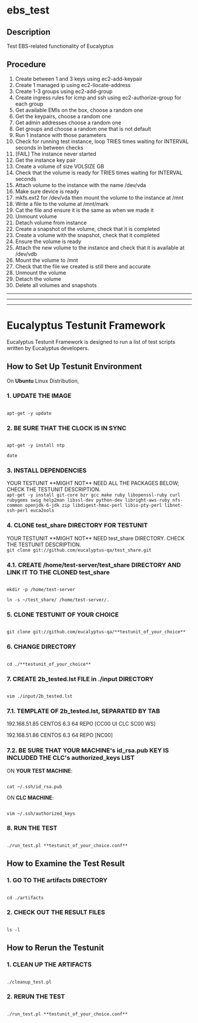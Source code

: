 
ebs_test
========

## Description

Test EBS-related functionality of Eucalyptus

## Procedure

1. Create between 1 and 3 keys using ec2-add-keypair
2. Create 1 managed ip using ec2-llocate-address
3. Create 1-3 groups using ec2-add-group
4. Create ingress rules for icmp and ssh using ec2-authorize-group for each group
5. Get available EMIs on the box, choose a random one
6. Get the keypairs, choose a random one
7. Get admin addresses choose a random one
8. Get groups and choose a random one that is not default
9. Run 1 instance with those parameters
10. Check for running test instance, loop TRIES times waiting for INTERVAL seconds in between checks
11. [FAIL] The instance never started
12. Get the instance key pair
13. Create a volume of size VOLSIZE GB
14. Check that the volume is ready for TRIES times waiting for INTERVAL seconds
15. Attach volume to the instance with the name /dev/vda
16. Make sure device is ready
17. mkfs.ext2 for /dev/vda then mount the volume to the instance at /mnt
18. Write a file to the volume at /mnt/mark
19. Cat the file and ensure it is the same as when we made it
20. Unmount volume
21. Detach volume from instance
22. Create a snapshot of the volume, check that it is completed
23. Create a volume with the snapshot, check that it completed
24. Ensure the volume is ready
25. Attach the new volume to the instance and check that it is available at /dev/vdb
26. Mount the volume to /mnt
27. Check that the file we created is still there and accurate
28. Unmount the volume
29. Detach the volume
30. Delete all volumes and snapshots



<hr><hr><hr>

# Eucalyptus Testunit Framework

Eucalyptus Testunit Framework is designed to run a list of test scripts written by Eucalyptus developers.



## How to Set Up Testunit Environment

On **Ubuntu** Linux Distribution,

### 1. UPDATE THE IMAGE

<code>
apt-get -y update
</code>

### 2. BE SURE THAT THE CLOCK IS IN SYNC

<code>
apt-get -y install ntp
</code>

<code>
date
</code>

### 3. INSTALL DEPENDENCIES
<note>
YOUR TESTUNIT **MIGHT NOT** NEED ALL THE PACKAGES BELOW; CHECK THE TESTUNIT DESCRIPTION.
</note>

<code>
apt-get -y install git-core bzr gcc make ruby libopenssl-ruby curl rubygems swig help2man libssl-dev python-dev libright-aws-ruby nfs-common openjdk-6-jdk zip libdigest-hmac-perl libio-pty-perl libnet-ssh-perl euca2ools
</code>

### 4. CLONE test_share DIRECTORY FOR TESTUNIT
<note>
YOUR TESTUNIT **MIGHT NOT** NEED test_share DIRECTORY. CHECK THE TESTUNIT DESCRIPTION.
</note>

<code>
git clone git://github.com/eucalyptus-qa/test_share.git
</code>

### 4.1. CREATE /home/test-server/test_share DIRECTORY AND LINK IT TO THE CLONED test_share

<code>
mkdir -p /home/test-server
</code>

<code>
ln -s ~/test_share/ /home/test-server/.
</code>

### 5. CLONE TESTUNIT OF YOUR CHOICE

<code>
git clone git://github.com/eucalyptus-qa/**testunit_of_your_choice**
</code>

### 6. CHANGE DIRECTORY

<code>
cd ./**testunit_of_your_choice**
</code>

### 7. CREATE 2b_tested.lst FILE in ./input DIRECTORY

<code>
vim ./input/2b_tested.lst
</code>

### 7.1. TEMPLATE OF 2b_tested.lst, SEPARATED BY TAB

<sample>
192.168.51.85	CENTOS	6.3	64	REPO	[CC00 UI CLC SC00 WS]

192.168.51.86	CENTOS	6.3	64	REPO	[NC00]
</sample>

### 7.2. BE SURE THAT YOUR MACHINE's id_rsa.pub KEY IS INCLUDED THE CLC's authorized_keys LIST

ON **YOUR TEST MACHINE**:

<code>
cat ~/.ssh/id_rsa.pub
</code>

ON **CLC MACHINE**:

<code>
vim ~/.ssh/authorized_keys
</code>

### 8. RUN THE TEST

<code>
./run_test.pl **testunit_of_your_choice.conf**
</code>


## How to Examine the Test Result

### 1. GO TO THE artifacts DIRECTORY

<code>
cd ./artifacts
</code>

### 2. CHECK OUT THE RESULT FILES

<code>
ls -l
</code>


## How to Rerun the Testunit

### 1. CLEAN UP THE ARTIFACTS

<code>
./cleanup_test.pl
</code>

### 2. RERUN THE TEST

<code>
./run_test.pl **testunit_of_your_choice.conf**
</code>


